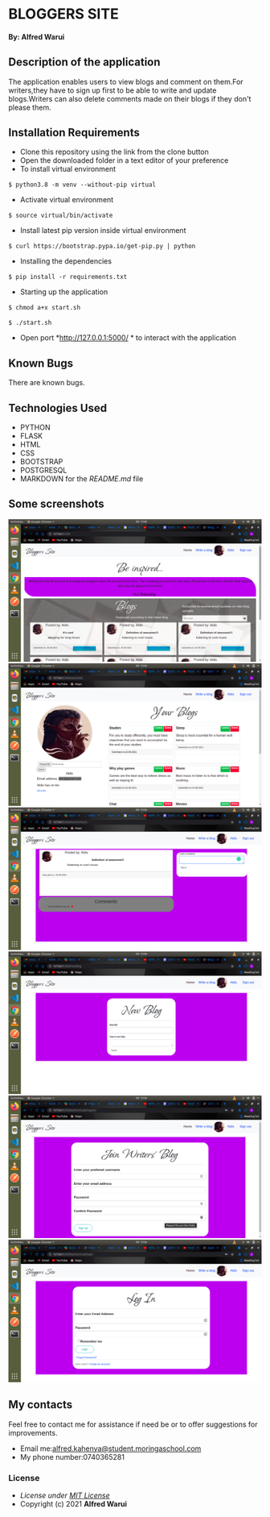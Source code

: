 # BLOGGERS SITE
#### By: **Alfred Warui**
## Description of the application
The application enables users to view blogs and comment on them.For writers,they have to sign up first to be able to write and update blogs.Writers can also delete comments made on their blogs if they don't please them.
## Installation Requirements
* Clone this repository using the link from the clone button
* Open the downloaded folder in a text editor of your preference
* To install virtual environment
```
$ python3.8 -m venv --without-pip virtual
```
* Activate virtual environment
```
$ source virtual/bin/activate
```
* Install latest pip version inside virtual environment
```
$ curl https://bootstrap.pypa.io/get-pip.py | python
```
* Installing the dependencies
```
$ pip install -r requirements.txt
```
* Starting up the application
```
$ chmod a+x start.sh
```
```
$ ./start.sh
```
* Open port *http://127.0.0.1:5000/ * to interact with the application
  
## Known Bugs
There are known bugs.
## Technologies Used
* PYTHON
* FLASK
* HTML
* CSS
* BOOTSTRAP
* POSTGRESQL
* MARKDOWN for the *README.md* file
## Some screenshots
<img src="./screenshots/blog1.png" alt="site" />
<img src="./screenshots/blog2.png" alt="site" />
<img src="./screenshots/blog3.png" alt="site" />
<img src="./screenshots/blog4.png" alt="site" />
<img src="./screenshots/blog5.png" alt="site" />
<img src="./screenshots/blog6.png" alt="site" />

## My contacts
Feel free to contact me for assistance if need be or to offer suggestions for improvements.

- Email me:alfred.kahenya@student.moringaschool.com
- My phone number:0740365281
### License
* *License under [MIT License](LICENSE)*
* Copyright (c) 2021 **Alfred Warui**
